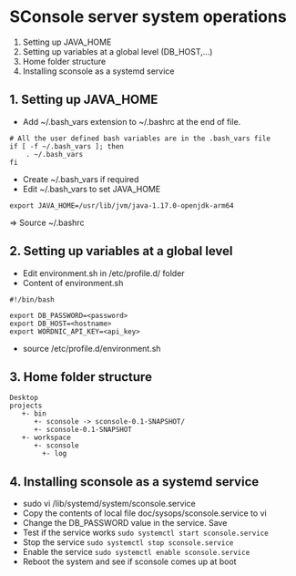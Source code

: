 # SConsole server system operations
<!-- ----------------------------------------------------------------------- -->

1. Setting up JAVA_HOME
2. Setting up variables at a global level (DB_HOST,...)
3. Home folder structure
4. Installing sconsole as a systemd service

## 1. Setting up JAVA_HOME
<!-- ----------------- -->

* Add ~/.bash_vars extension to ~/.bashrc at the end of file.
```
# All the user defined bash variables are in the .bash_vars file
if [ -f ~/.bash_vars ]; then
    . ~/.bash_vars
fi
```

* Create ~/.bash_vars if required
* Edit ~/.bash_vars to set JAVA_HOME
```
export JAVA_HOME=/usr/lib/jvm/java-1.17.0-openjdk-arm64
```

=> Source ~/.bashrc

## 2. Setting up variables at a global level
<!-- ------------------------------------- -->

* Edit environment.sh in /etc/profile.d/ folder
* Content of environment.sh
```
#!/bin/bash

export DB_PASSWORD=<password>
export DB_HOST=<hostname>
export WORDNIC_API_KEY=<api_key>
```
* source /etc/profile.d/environment.sh

## 3. Home folder structure
<!-- ------------------ -->

```
Desktop
projects
   +- bin
      +- sconsole -> sconsole-0.1-SNAPSHOT/
      +- sconsole-0.1-SNAPSHOT   
   +- workspace
      +- sconsole
        +- log
```

## 4. Installing sconsole as a systemd service
<!-- ------------------------------------- -->

* sudo vi /lib/systemd/system/sconsole.service
* Copy the contents of local file doc/sysops/sconsole.service to vi
* Change the DB_PASSWORD value in the service. Save
* Test if the service works `sudo systemctl start sconsole.service`
* Stop the service `sudo systemctl stop sconsole.service`
* Enable the service `sudo systemctl enable sconsole.service`
* Reboot the system and see if sconsole comes up at boot
